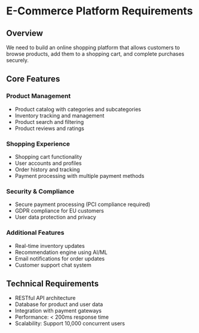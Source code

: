# E-Commerce Platform Requirements

## Overview
We need to build an online shopping platform that allows customers to browse products, add them to a shopping cart, and complete purchases securely.

## Core Features

### Product Management
- Product catalog with categories and subcategories
- Inventory tracking and management
- Product search and filtering
- Product reviews and ratings

### Shopping Experience
- Shopping cart functionality
- User accounts and profiles
- Order history and tracking
- Payment processing with multiple payment methods

### Security & Compliance
- Secure payment processing (PCI compliance required)
- GDPR compliance for EU customers
- User data protection and privacy

### Additional Features
- Real-time inventory updates
- Recommendation engine using AI/ML
- Email notifications for order updates
- Customer support chat system

## Technical Requirements
- RESTful API architecture
- Database for product and user data
- Integration with payment gateways
- Performance: < 200ms response time
- Scalability: Support 10,000 concurrent users